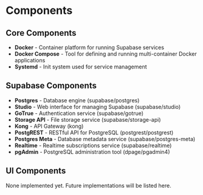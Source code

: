 # Components

## Core Components
- **Docker** - Container platform for running Supabase services
- **Docker Compose** - Tool for defining and running multi-container Docker applications
- **Systemd** - Init system used for service management

## Supabase Components
- **Postgres** - Database engine (supabase/postgres)
- **Studio** - Web interface for managing Supabase (supabase/studio)
- **GoTrue** - Authentication service (supabase/gotrue)
- **Storage API** - File storage service (supabase/storage-api)
- **Kong** - API Gateway (kong)
- **PostgREST** - RESTful API for PostgreSQL (postgrest/postgrest)
- **Postgres Meta** - Database metadata service (supabase/postgres-meta)
- **Realtime** - Realtime subscriptions service (supabase/realtime)
- **pgAdmin** - PostgreSQL administration tool (dpage/pgadmin4)

## UI Components
None implemented yet. Future implementations will be listed here.